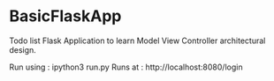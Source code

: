 # BasicFlaskApp

Todo list Flask Application to learn Model View Controller architectural design.

Run using : ipython3 run.py
Runs at : http://localhost:8080/login
